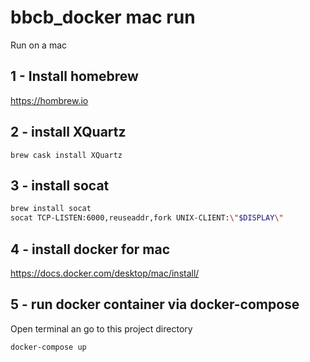 # bbcb_docker mac run 

Run on a mac
## 1 - Install homebrew 
https://hombrew.io  

## 2 - install XQuartz

```
brew cask install XQuartz
```

## 3 - install socat


```bash
brew install socat
socat TCP-LISTEN:6000,reuseaddr,fork UNIX-CLIENT:\"$DISPLAY\" 
```
## 4 - install docker for mac

https://docs.docker.com/desktop/mac/install/

## 5 - run docker container via docker-compose

Open terminal an go to this project directory

```bash 
docker-compose up
```


